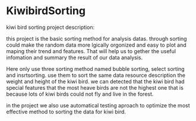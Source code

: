 # KiwibirdSorting
kiwi bird sorting 
project description:

this project is the basic sorting method for analysis datas. through sorting could make the random data more lgically orgonized and easy to plot and maping their trend and features. That will help us to gether the useful infomation and summary the result of our data analysis.



Here only use three sorting method named bubble sorting, select sorting and insrtsorting. use them to sort the same data resource description the weight and height of the kiwi bird. we can detected that the kiwi bird had special features that the most heave birds are not the highest one that is because lots of kiwi birds could not fly and live in the forest. 

in the project we also use automatical testing aproach to optimize the most effective method to sorting the data for kiwi bird.
